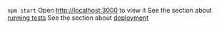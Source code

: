 `npm start`
Open [http://localhost:3000](http://localhost:3000) to view it
See the section about [running tests](https://facebook.github.io/create-react-app/docs/running-tests) 
See the section about [deployment](https://facebook.github.io/create-react-app/docs/deployment)
